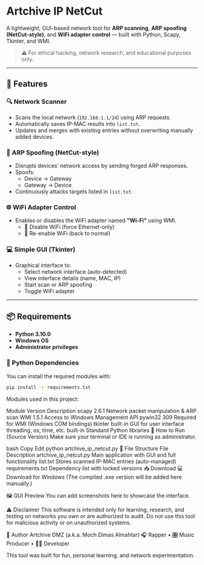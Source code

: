 # Artchive IP NetCut

A lightweight, GUI-based network tool for **ARP scanning**, **ARP spoofing (NetCut-style)**, and **WiFi adapter control** — built with Python, Scapy, Tkinter, and WMI.

> ⚠️ For ethical hacking, network research, and educational purposes only.

---

## 🧠 Features

### 🔍 Network Scanner
- Scans the local network (`192.168.1.1/24`) using ARP requests.
- Automatically saves IP-MAC results into `list.txt`.
- Updates and merges with existing entries without overwriting manually added devices.

### 🛑 ARP Spoofing (NetCut-style)
- Disrupts devices’ network access by sending forged ARP responses.
- Spoofs:
  - Device → Gateway
  - Gateway → Device
- Continuously attacks targets listed in `list.txt`.

### 🌐 WiFi Adapter Control
- Enables or disables the WiFi adapter named **"Wi-Fi"** using WMI.
  - 📴 Disable WiFi (force Ethernet-only)
  - 📶 Re-enable WiFi (back to normal)

### 💻 Simple GUI (Tkinter)
- Graphical interface to:
  - Select network interface (auto-detected)
  - View interface details (name, MAC, IP)
  - Start scan or ARP spoofing
  - Toggle WiFi adapter

---

## 📦 Requirements

- **Python 3.10.0**
- **Windows OS**
- **Administrator privileges**

### 🧰 Python Dependencies

You can install the required modules with:

```bash
pip install -r requirements.txt

```
Modules used in this project:

Module	Version	Description
scapy	2.6.1	Network packet manipulation & ARP scan
WMI	1.5.1	Access to Windows Management API
pywin32	309	Required for WMI (Windows COM bindings)
tkinter	built-in	GUI for user interface
threading, os, time, etc.	built-in	Standard Python libraries
🚀 How to Run (Source Version)
Make sure your terminal or IDE is running as administrator.

bash
Copy
Edit
python artchive_ip_netcut.py
📁 File Structure
File	Description
artchive_ip_netcut.py	Main application with GUI and full functionality
list.txt	Stores scanned IP-MAC entries (auto-managed)
requirements.txt	Dependency list with locked versions
📥 Download
💻 Download for Windows
(The compiled .exe version will be added here manually.)

🖼️ GUI Preview
You can add screenshots here to showcase the interface.

⚠️ Disclaimer
This software is intended only for learning, research, and testing on networks you own or are authorized to audit.
Do not use this tool for malicious activity or on unauthorized systems.

👤 Author
Artchive DMZ (a.k.a. Moch Dimas Almahtar)
🎧 Rapper • 🎛️ Music Producer • 👨‍💻 Developer

This tool was built for fun, personal learning, and network experimentation.


